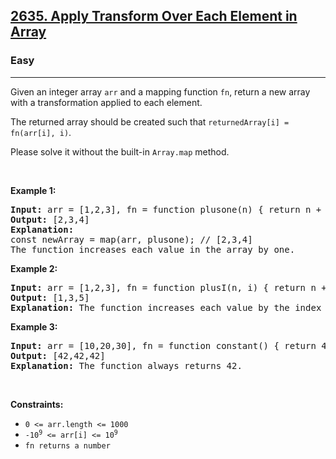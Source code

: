 <h2><a href="https://leetcode.com/problems/apply-transform-over-each-element-in-array/">2635. Apply Transform Over Each Element in Array</a></h2><h3>Easy</h3><hr><div><p>Given an integer array&nbsp;<code>arr</code>&nbsp;and a mapping function&nbsp;<code>fn</code>, return&nbsp;a new array with a transformation applied to each element.</p>

<p>The returned array should be created such that&nbsp;<code>returnedArray[i] = fn(arr[i], i)</code>.</p>

<p>Please solve it without the built-in <code>Array.map</code> method.</p>

<p>&nbsp;</p>
<p><strong class="example">Example 1:</strong></p>

<pre><strong>Input:</strong> arr = [1,2,3], fn = function plusone(n) { return n + 1; }
<strong>Output:</strong> [2,3,4]
<strong>Explanation:</strong>
const newArray = map(arr, plusone); // [2,3,4]
The function increases each value in the array by one. 
</pre>

<p><strong class="example">Example 2:</strong></p>

<pre><strong>Input:</strong> arr = [1,2,3], fn = function plusI(n, i) { return n + i; }
<strong>Output:</strong> [1,3,5]
<strong>Explanation:</strong> The function increases each value by the index it resides in.
</pre>

<p><strong class="example">Example 3:</strong></p>

<pre><strong>Input:</strong> arr = [10,20,30], fn = function constant() { return 42; }
<strong>Output:</strong> [42,42,42]
<strong>Explanation:</strong> The function always returns 42.
</pre>

<p>&nbsp;</p>
<p><strong>Constraints:</strong></p>

<ul>
	<li><code>0 &lt;= arr.length &lt;= 1000</code></li>
	<li><code><font face="monospace">-10<sup>9</sup>&nbsp;&lt;= arr[i] &lt;= 10<sup>9</sup></font></code></li>
	<li><font face="monospace"><code>fn returns a number</code></font></li>
</ul>
</div>